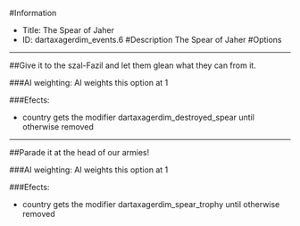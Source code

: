 #Information
 - Title: The Spear of Jaher
 - ID: dartaxagerdim_events.6
#Description
The Spear of Jaher
#Options

___
##Give it to the szal-Fazil and let them glean what they can from it.

###AI weighting:
AI weights this option at 1


###Efects:<ul><li>country gets the modifier dartaxagerdim_destroyed_spear until otherwise removed</li></ul>

___
##Parade it at the head of our armies!

###AI weighting:
AI weights this option at 1


###Efects:<ul><li>country gets the modifier dartaxagerdim_spear_trophy until otherwise removed</li></ul>
